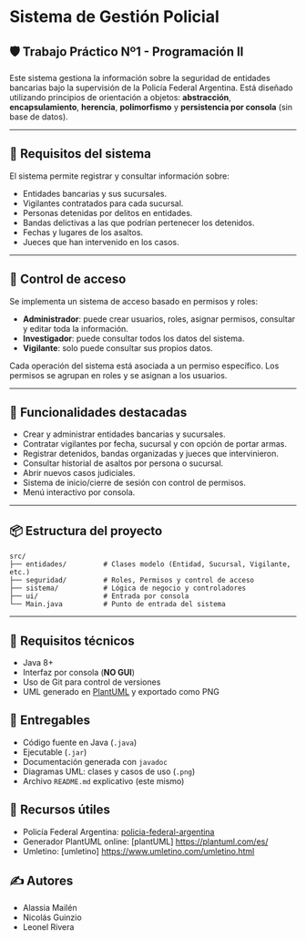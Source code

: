 # Sistema de Gestión Policial

## 🛡️ Trabajo Práctico Nº1 - Programación II

Este sistema gestiona la información sobre la seguridad de entidades bancarias bajo la supervisión de la Policía Federal Argentina. Está diseñado utilizando principios de orientación a objetos: **abstracción**, **encapsulamiento**, **herencia**, **polimorfismo** y **persistencia por consola** (sin base de datos).

---

## 🧾 Requisitos del sistema

El sistema permite registrar y consultar información sobre:

- Entidades bancarias y sus sucursales.
- Vigilantes contratados para cada sucursal.
- Personas detenidas por delitos en entidades.
- Bandas delictivas a las que podrían pertenecer los detenidos.
- Fechas y lugares de los asaltos.
- Jueces que han intervenido en los casos.

---

## 🔐 Control de acceso

Se implementa un sistema de acceso basado en permisos y roles:

- **Administrador**: puede crear usuarios, roles, asignar permisos, consultar y editar toda la información.
- **Investigador**: puede consultar todos los datos del sistema.
- **Vigilante**: solo puede consultar sus propios datos.

Cada operación del sistema está asociada a un permiso específico. Los permisos se agrupan en roles y se asignan a los usuarios.

---

## 📌 Funcionalidades destacadas

- Crear y administrar entidades bancarias y sucursales.
- Contratar vigilantes por fecha, sucursal y con opción de portar armas.
- Registrar detenidos, bandas organizadas y jueces que intervinieron.
- Consultar historial de asaltos por persona o sucursal.
- Abrir nuevos casos judiciales.
- Sistema de inicio/cierre de sesión con control de permisos.
- Menú interactivo por consola.

---

## 📦 Estructura del proyecto

```plaintext
src/
├── entidades/         # Clases modelo (Entidad, Sucursal, Vigilante, etc.)
├── seguridad/         # Roles, Permisos y control de acceso
├── sistema/           # Lógica de negocio y controladores
├── ui/                # Entrada por consola
└── Main.java          # Punto de entrada del sistema
```
---

## 🧪 Requisitos técnicos

- Java 8+
- Interfaz por consola (**NO GUI**)
- Uso de Git para control de versiones
- UML generado en [PlantUML](https://plantuml.com/es) y exportado como PNG

## 📁 Entregables

- Código fuente en Java (`.java`)
- Ejecutable (`.jar`)
- Documentación generada con `javadoc`
- Diagramas UML: clases y casos de uso (`.png`)
- Archivo `README.md` explicativo (este mismo)

## 🔗 Recursos útiles

- Policía Federal Argentina: [policia-federal-argentina](https://www.argentina.gob.ar/policia-federal-argentina)
- Generador PlantUML online: [plantUML] https://plantuml.com/es/
- Umletino: [umletino] https://www.umletino.com/umletino.html

## ✍️ Autores

- Alassia Mailén
- Nicolás Guinzio
- Leonel Rivera

